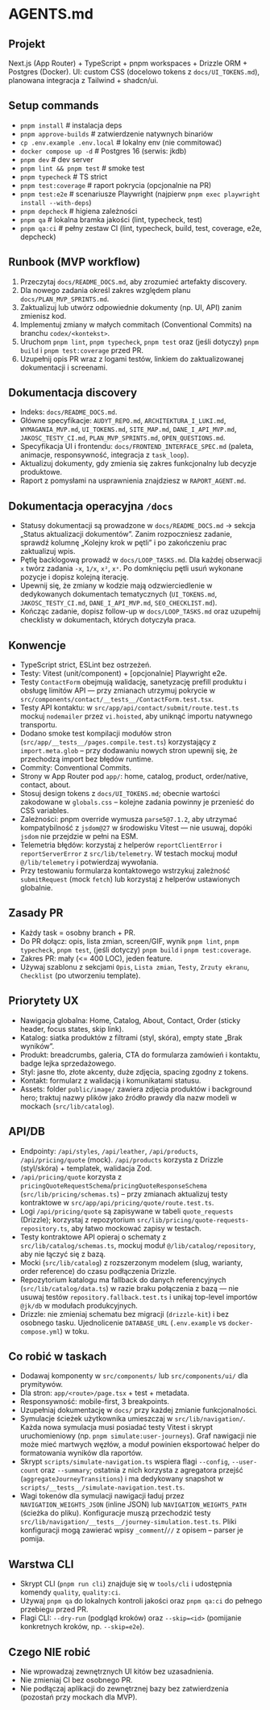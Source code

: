 # AGENTS.md

## Projekt
Next.js (App Router) + TypeScript + pnpm workspaces + Drizzle ORM + Postgres (Docker). UI: custom CSS (docelowo tokens z `docs/UI_TOKENS.md`), planowana integracja z Tailwind + shadcn/ui.

## Setup commands
- `pnpm install`                     # instalacja deps
- `pnpm approve-builds`              # zatwierdzenie natywnych binariów
- `cp .env.example .env.local`       # lokalny env (nie commitować)
- `docker compose up -d`             # Postgres 16 (serwis: jkdb)
- `pnpm dev`                         # dev server
- `pnpm lint && pnpm test`           # smoke test
- `pnpm typecheck`                   # TS strict
- `pnpm test:coverage`               # raport pokrycia (opcjonalnie na PR)
- `pnpm test:e2e`                    # scenariusze Playwright (najpierw `pnpm exec playwright install --with-deps`)
- `pnpm depcheck`                    # higiena zależności
- `pnpm qa`                          # lokalna bramka jakości (lint, typecheck, test)
- `pnpm qa:ci`                       # pełny zestaw CI (lint, typecheck, build, test, coverage, e2e, depcheck)

## Runbook (MVP workflow)
1. Przeczytaj `docs/README_DOCS.md`, aby zrozumieć artefakty discovery.
2. Dla nowego zadania określ zakres względem planu `docs/PLAN_MVP_SPRINTS.md`.
3. Zaktualizuj lub utwórz odpowiednie dokumenty (np. UI, API) zanim zmienisz kod.
4. Implementuj zmiany w małych commitach (Conventional Commits) na branchu `codex/<kontekst>`.
5. Uruchom `pnpm lint`, `pnpm typecheck`, `pnpm test` oraz (jeśli dotyczy) `pnpm build` i `pnpm test:coverage` przed PR.
6. Uzupełnij opis PR wraz z logami testów, linkiem do zaktualizowanej dokumentacji i screenami.

## Dokumentacja discovery
- Indeks: `docs/README_DOCS.md`.
- Główne specyfikacje: `AUDYT_REPO.md`, `ARCHITEKTURA_I_LUKI.md`, `WYMAGANIA_MVP.md`, `UI_TOKENS.md`, `SITE_MAP.md`, `DANE_I_API_MVP.md`, `JAKOSC_TESTY_CI.md`, `PLAN_MVP_SPRINTS.md`, `OPEN_QUESTIONS.md`.
- Specyfikacja UI i frontendu: `docs/FRONTEND_INTERFACE_SPEC.md` (paleta, animacje, responsywność, integracja z `task_loop`).
- Aktualizuj dokumenty, gdy zmienia się zakres funkcjonalny lub decyzje produktowe.
- Raport z pomysłami na usprawnienia znajdziesz w `RAPORT_AGENT.md`.

## Dokumentacja operacyjna `/docs`
- Statusy dokumentacji są prowadzone w `docs/README_DOCS.md` → sekcja „Status aktualizacji dokumentów”. Zanim rozpoczniesz zadanie, sprawdź kolumnę „Kolejny krok w pętli” i po zakończeniu prac zaktualizuj wpis.
- Pętlę backlogową prowadź w `docs/LOOP_TASKS.md`. Dla każdej obserwacji `x` twórz zadania `-x`, `1/x`, `x²`, `xˣ`. Po domknięciu pętli usuń wykonane pozycje i dopisz kolejną iterację.
- Upewnij się, że zmiany w kodzie mają odzwierciedlenie w dedykowanych dokumentach tematycznych (`UI_TOKENS.md`, `JAKOSC_TESTY_CI.md`, `DANE_I_API_MVP.md`, `SEO_CHECKLIST.md`).
- Kończąc zadanie, dopisz follow-up w `docs/LOOP_TASKS.md` oraz uzupełnij checklisty w dokumentach, których dotyczyła praca.

## Konwencje
- TypeScript strict, ESLint bez ostrzeżeń.
- Testy: Vitest (unit/component) + [opcjonalnie] Playwright e2e.
- Testy `ContactForm` obejmują walidację, sanetyzację prefill produktu i obsługę limitów API — przy zmianach utrzymuj pokrycie w `src/components/contact/__tests__/ContactForm.test.tsx`.
- Testy API kontaktu: w `src/app/api/contact/submit/route.test.ts` mockuj `nodemailer` przez `vi.hoisted`, aby uniknąć importu natywnego transportu.
- Dodano smoke test kompilacji modułów stron (`src/app/__tests__/pages.compile.test.ts`) korzystający z `import.meta.glob` – przy dodawaniu nowych stron upewnij się, że przechodzą import bez błędów runtime.
- Commity: Conventional Commits.
- Strony w App Router pod `app/`: home, catalog, product, order/native, contact, about.
- Stosuj design tokens z `docs/UI_TOKENS.md`; obecnie wartości zakodowane w `globals.css` – kolejne zadania powinny je przenieść do CSS variables.
- Zależności: pnpm override wymusza `parse5@7.1.2`, aby utrzymać kompatybilność z `jsdom@27` w środowisku Vitest — nie usuwaj, dopóki `jsdom` nie przejdzie w pełni na ESM.
- Telemetria błędów: korzystaj z helperów `reportClientError` i `reportServerError` z `src/lib/telemetry`. W testach mockuj moduł `@/lib/telemetry` i potwierdzaj wywołania.
- Przy testowaniu formularza kontaktowego wstrzykuj zależność `submitRequest` (mock `fetch`) lub korzystaj z helperów ustawionych globalnie.

## Zasady PR
- Każdy task = osobny branch + PR.
- Do PR dołącz: opis, lista zmian, screen/GIF, wynik `pnpm lint`, `pnpm typecheck`, `pnpm test`, (jeśli dotyczy) `pnpm build` i `pnpm test:coverage`.
- Zakres PR: mały (<= 400 LOC), jeden feature.
- Używaj szablonu z sekcjami `Opis`, `Lista zmian`, `Testy`, `Zrzuty ekranu`, `Checklist` (po utworzeniu template).

## Priorytety UX
- Nawigacja globalna: Home, Catalog, About, Contact, Order (sticky header, focus states, skip link).
- Katalog: siatka produktów z filtrami (styl, skóra), empty state „Brak wyników”.
- Produkt: breadcrumbs, galeria, CTA do formularza zamówień i kontaktu, badge lejka sprzedażowego.
- Styl: jasne tło, złote akcenty, duże zdjęcia, spacing zgodny z tokens.
- Kontakt: formularz z walidacją i komunikatami statusu.
- Assets: folder `public/image/` zawiera zdjęcia produktów i background hero; traktuj nazwy plików jako źródło prawdy dla nazw modeli w mockach (`src/lib/catalog`).

## API/DB
- Endpointy: `/api/styles`, `/api/leather`, `/api/products`, `/api/pricing/quote` (mock). `/api/products` korzysta z Drizzle (styl/skóra) + templatek, walidacja Zod.
- `/api/pricing/quote` korzysta z `pricingQuoteRequestSchema`/`pricingQuoteResponseSchema` (`src/lib/pricing/schemas.ts`) – przy zmianach aktualizuj testy kontraktowe w `src/app/api/pricing/quote/route.test.ts`.
- Logi `/api/pricing/quote` są zapisywane w tabeli `quote_requests` (Drizzle); korzystaj z repozytorium `src/lib/pricing/quote-requests-repository.ts`, aby łatwo mockować zapisy w testach.
- Testy kontraktowe API opieraj o schematy z `src/lib/catalog/schemas.ts`, mockuj moduł `@/lib/catalog/repository`, aby nie łączyć się z bazą.
- Mocki (`src/lib/catalog`) z rozszerzonym modelem (slug, warianty, order reference) do czasu podłączenia Drizzle.
- Repozytorium katalogu ma fallback do danych referencyjnych (`src/lib/catalog/data.ts`) w razie braku połączenia z bazą — nie usuwaj testów `repository.fallback.test.ts` i unikaj top-level importów `@jk/db` w modułach produkcyjnych.
- Drizzle: nie zmieniaj schematu bez migracji (`drizzle-kit`) i bez osobnego tasku. Ujednolicenie `DATABASE_URL` (`.env.example` vs `docker-compose.yml`) w toku.

## Co robić w taskach
- Dodawaj komponenty w `src/components/` lub `src/components/ui/` dla prymitywów.
- Dla stron: `app/<route>/page.tsx` + test + metadata.
- Responsywność: mobile-first, 3 breakpoints.
- Uzupełniaj dokumentację w `docs/` przy każdej zmianie funkcjonalności.
- Symulacje ścieżek użytkownika umieszczaj w `src/lib/navigation/`. Każda nowa symulacja musi posiadać testy Vitest i skrypt uruchomieniowy (np. `pnpm simulate:user-journeys`). Graf nawigacji nie może mieć martwych węzłów, a moduł powinien eksportować helper do formatowania wyników dla raportów.
- Skrypt `scripts/simulate-navigation.ts` wspiera flagi `--config`, `--user-count` oraz `--summary`; ostatnia z nich korzysta z agregatora przejść (`aggregateJourneyTransitions`) i ma dedykowany snapshot w `scripts/__tests__/simulate-navigation.test.ts`.
- Wagi tokenów dla symulacji nawigacji ładuj przez `NAVIGATION_WEIGHTS_JSON` (inline JSON) lub `NAVIGATION_WEIGHTS_PATH` (ścieżka do pliku). Konfiguracje muszą przechodzić testy `src/lib/navigation/__tests__/journey-simulation.test.ts`. Pliki konfiguracji mogą zawierać wpisy `_comment`/`//` z opisem – parser je pomija.

## Warstwa CLI
- Skrypt CLI (`pnpm run cli`) znajduje się w `tools/cli` i udostępnia komendy `quality`, `quality:ci`.
- Używaj `pnpm qa` do lokalnych kontroli jakości oraz `pnpm qa:ci` do pełnego przebiegu przed PR.
- Flagi CLI: `--dry-run` (podgląd kroków) oraz `--skip=<id>` (pomijanie konkretnych kroków, np. `--skip=e2e`).

## Czego NIE robić
- Nie wprowadzaj zewnętrznych UI kitów bez uzasadnienia.
- Nie zmieniaj CI bez osobnego PR.
- Nie podłączaj aplikacji do zewnętrznej bazy bez zatwierdzenia (pozostań przy mockach dla MVP).
